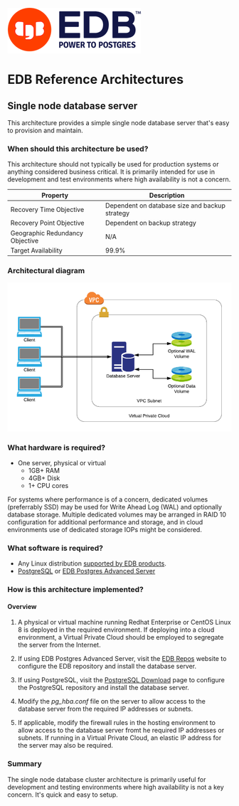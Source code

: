 ![EDB Logo](../images/logo.png "EDB Logo")

# EDB Reference Architectures

## Single node database server

This architecture provides a simple single node database server that's easy
to provision and maintain.

### When should this architecture be used?

This architecture should not typically be used for production systems or anything
considered business critical. It is primarily intended for use in development
and test environments where high availability is not a concern.

Property                        | Description
------------------------------- | ----------------------------------------------
Recovery Time Objective         | Dependent on database size and backup strategy
Recovery Point Objective        | Dependent on backup strategy
Geographic Redundancy Objective | N/A
Target Availability             | 99.9%

### Architectural diagram

![Architecture Diagram](images/architecture.png "Architecture Diagram")

### What hardware is required?

* One server, physical or virtual
    * 1GB+ RAM
    * 4GB+ Disk
    * 1+ CPU cores

For systems where performance is of a concern, dedicated volumes (preferrably SSD)
may be used for Write Ahead Log (WAL) and optionally database storage. Multiple
dedicated volumes may be arranged in RAID 10 configuration for additional 
performance and storage, and in cloud environments use of dedicated storage IOPs
might be considered. 

### What software is required?

* Any Linux distribution [supported by EDB products](https://www.enterprisedb.com/product-compatibility).
* [PostgreSQL](https://www.postgresql.org/) or 
[EDB Postgres Advanced Server](https://www.enterprisedb.com/products/edb-postgres-advanced-server-secure-ha-oracle-compatible)

### How is this architecture implemented?

#### Overview

1. A physical or virtual machine running Redhat Enterprise or CentOS Linux 8 is 
deployed in the required environment. If deploying into a cloud environment, a 
Virtual Private Cloud should be employed to segregate the server from the 
Internet.

2. If using EDB Postgres Advanced Server, visit the 
[EDB Repos](https://repos.enterprisedb.com/) website to configure the EDB
repository and install the database server.

3. If using PostgreSQL, visit the [PostgreSQL Download](https://www.postgresql.org/download/linux/) page to configure the PostgreSQL repository and install the database server.

4. Modify the _pg_hba.conf_ file on the server to allow access to the database
server from the required IP addresses or subnets.

5. If applicable, modify the firewall rules in the hosting environment to allow
access to the database server fromt he required IP addresses or subnets. If 
running in a Virtual Private Cloud, an elastic IP address for the server may
also be required.

### Summary

The single node database cluster architecture is primarily useful for development
and testing environments where high availability is not a key concern. It's 
quick and easy to setup.
